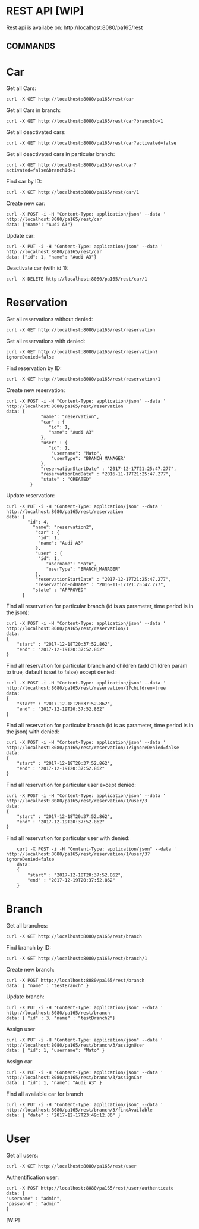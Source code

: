 # REST API [WIP]

Rest api is availabe on: http://localhost:8080/pa165/rest

## COMMANDS

# Car
Get all Cars: 
```
curl -X GET http://localhost:8080/pa165/rest/car
```
Get all Cars in branch: 
```
curl -X GET http://localhost:8080/pa165/rest/car?branchId=1
```
Get all deactivated cars: 
```
curl -X GET http://localhost:8080/pa165/rest/car?activated=false
```
Get all deactivated cars in particular branch: 
```
curl -X GET http://localhost:8080/pa165/rest/car?activated=false&branchId=1
```
Find car by ID: 
```
curl -X GET http://localhost:8080/pa165/rest/car/1
```
Create new car: 
```
curl -X POST -i -H "Content-Type: application/json" --data ' http://localhost:8080/pa165/rest/car
data: {"name": "Audi A3"}
```
Update car: 
```
curl -X PUT -i -H "Content-Type: application/json" --data ' http://localhost:8080/pa165/rest/car
data: {"id": 1, "name": "Audi A3"}
```
Deactivate car (with id 1):
```
curl -X DELETE http://localhost:8080/pa165/rest/car/1
```

# Reservation

Get all reservations without denied: 
```
curl -X GET http://localhost:8080/pa165/rest/reservation
```
Get all reservations with denied: 
```
curl -X GET http://localhost:8080/pa165/rest/reservation?ignoreDenied=false
```
Find reservation by ID: 
```
curl -X GET http://localhost:8080/pa165/rest/reservation/1
```
Create new reservation: 
```
curl -X POST -i -H "Content-Type: application/json" --data ' http://localhost:8080/pa165/rest/reservation
data: {
             "name": "reservation",
             "car" : {
             	"id": 1,
             	"name": "Audi A3"
             },
             "user" : {
             	"id": 1,
                 "username": "Mato",
                 "userType": "BRANCH_MANAGER"
             },
             "reservationStartDate" : "2017-12-17T21:25:47.277",
             "reservationEndDate" : "2016-11-17T21:25:47.277",
             "state" : "CREATED"
         }
```
Update reservation: 
```
curl -X PUT -i -H "Content-Type: application/json" --data ' http://localhost:8080/pa165/rest/reservation
data: {
      	"id": 4,
          "name": "reservation2",
           "car" : {
            "id": 1,
            "name": "Audi A3"
           },
           "user" : {
            "id": 1,
               "username": "Mato",
               "userType": "BRANCH_MANAGER"
           },
           "reservationStartDate" : "2017-12-17T21:25:47.277",
           "reservationEndDate" : "2016-11-17T21:25:47.277",
          "state" : "APPROVED"
      }
```
Find all reservation for particular branch (id is as parameter, time period is in the json): 
```
curl -X POST -i -H "Content-Type: application/json" --data ' http://localhost:8080/pa165/rest/reservation/1
data: 
{
    "start" : "2017-12-18T20:37:52.862",
    "end" : "2017-12-19T20:37:52.862"
}
```

Find all reservation for particular branch and children (add children param to true, default is set to false) except denied: 
```
curl -X POST -i -H "Content-Type: application/json" --data ' http://localhost:8080/pa165/rest/reservation/1?children=true
data: 
{
    "start" : "2017-12-18T20:37:52.862",
    "end" : "2017-12-19T20:37:52.862"
}
```
Find all reservation for particular branch (id is as parameter, time period is in the json) with denied: 
```
curl -X POST -i -H "Content-Type: application/json" --data ' http://localhost:8080/pa165/rest/reservation/1?ignoreDenied=false
data: 
{
    "start" : "2017-12-18T20:37:52.862",
    "end" : "2017-12-19T20:37:52.862"
}

```
Find all reservation for particular user except denied:
```
curl -X POST -i -H "Content-Type: application/json" --data ' http://localhost:8080/pa165/rest/reservation/1/user/3
data: 
{
    "start" : "2017-12-18T20:37:52.862",
    "end" : "2017-12-19T20:37:52.862"
}
```
Find all reservation for particular user with denied:
```
    curl -X POST -i -H "Content-Type: application/json" --data ' http://localhost:8080/pa165/rest/reservation/1/user/3?ignoreDenied=false
    data: 
    {
        "start" : "2017-12-18T20:37:52.862",
        "end" : "2017-12-19T20:37:52.862"
    }
```
# Branch

Get all branches: 
```
curl -X GET http://localhost:8080/pa165/rest/branch
```
Find branch by ID: 
```
curl -X GET http://localhost:8080/pa165/rest/branch/1
```
Create new branch: 
```
curl -X POST http://localhost:8080/pa165/rest/branch
data: { "name" : "testBranch" }
```
Update branch: 
```
curl -X PUT -i -H "Content-Type: application/json" --data ' http://localhost:8080/pa165/rest/branch
data: { "id" : 3, "name" : "testBranch2"}
```
Assign user 
```
curl -X PUT -i -H "Content-Type: application/json" --data ' http://localhost:8080/pa165/rest/branch/3/assignUser
data: { "id": 1, "username": "Mato" }
```
Assign car 
```
curl -X PUT -i -H "Content-Type: application/json" --data ' http://localhost:8080/pa165/rest/branch/3/assignCar
data: { "id": 1, "name": "Audi A3" }
```
Find all available car for branch 
```
curl -X PUT -i -H "Content-Type: application/json" --data ' http://localhost:8080/pa165/rest/branch/3/findAvailable
data: { "date" : "2017-12-17T23:49:12.86" }
```

# User

Get all users: 
```
curl -X GET http://localhost:8080/pa165/rest/user
```
Authentification user:
```
curl -X POST http://localhost:8080/pa165/rest/user/authenticate
data: { 
"username" : "admin",
"password" : "admin" 
}
```




[WIP]
